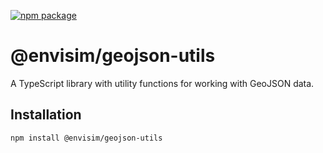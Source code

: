 [![npm package](https://img.shields.io/npm/v/@envisim/geojson-utils?label=%40envisim%2Fgeojson-utils)](https://npmjs.com/package/@envisim/geojson-utils)

# @envisim/geojson-utils

A TypeScript library with utility functions for working with GeoJSON data.

## Installation

```bash
npm install @envisim/geojson-utils
```
